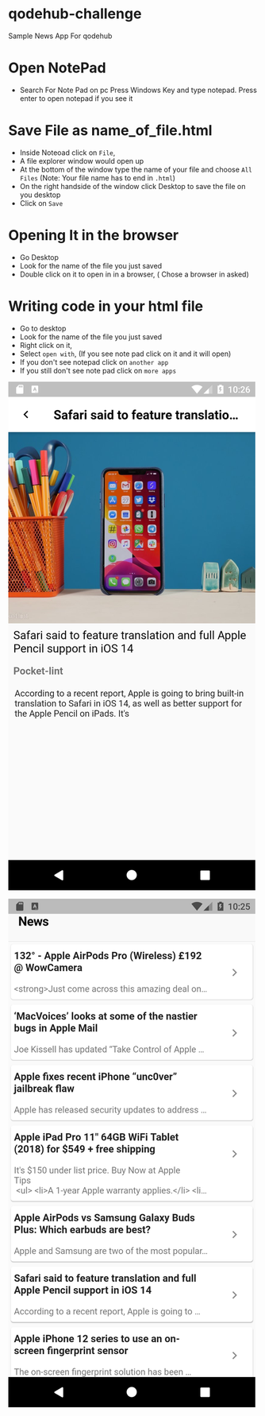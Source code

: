 # qodehub-challenge
Sample News App For qodehub

# Open NotePad
* Search For Note Pad on pc
Press Windows Key and type notepad. Press enter to open notepad if you see it

# Save File as name_of_file.html 
* Inside Noteoad click on `File`, 
* A file explorer window would open up
* At the bottom of the window type the name of your file and choose `All Files` (Note: Your file name has to end in `.html`)
* On the right handside of the window click Desktop to save the file on you desktop
* Click on `Save`

# Opening It in the browser
* Go Desktop
* Look for the name of the file you just saved
* Double click on it to open in in a browser, ( Chose a browser in asked)

# Writing code in your html file
* Go to desktop
* Look for the name of the file you just saved
* Right click on it, 
* Select `open with`, (If you see note pad click on it and it will open)
* If you don't see notepad click on `another app` 
* If you still don't see note pad click on `more apps`



![News Details](https://github.com/norbertkross/qodehub-challenge/blob/master/Screenshot_1591179974.png?raw=true)

![News List](https://github.com/norbertkross/qodehub-challenge/blob/master/Screenshot_1591179957.png?raw=true)
